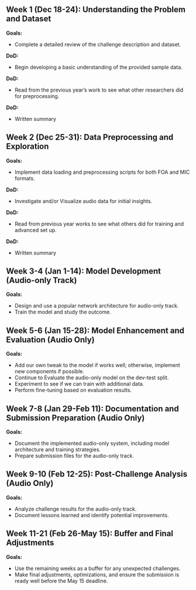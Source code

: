 ## Week 1 (Dec 18-24): Understanding the Problem and Dataset

**Goals:**
- Complete a detailed review of the challenge description and dataset.

**DoD:**
- Begin developing a basic understanding of the provided sample data.

**DoD:**
- Read from the previous year’s work to see what other researchers did for preprocessing.

**DoD:**
- Written summary

## Week 2 (Dec 25-31): Data Preprocessing and Exploration

**Goals:**
- Implement data loading and preprocessing scripts for both FOA and MIC formats.

**DoD:**
- Investigate and/or Visualize audio data for initial insights.

**DoD:**
- Read from previous year works to see what others did for training and advanced set up.

**DoD:**
- Written summary

## Week 3-4 (Jan 1-14): Model Development (Audio-only Track)

**Goals:**
- Design and use a popular network architecture for audio-only track.
- Train the model and study the outcome.

## Week 5-6 (Jan 15-28): Model Enhancement and Evaluation (Audio Only)

**Goals:**
- Add our own tweak to the model if works well; otherwise, implement new components if possible.
- Continue to Evaluate the audio-only model on the dev-test split.
- Experiment to see if we can train with additional data.
- Perform fine-tuning based on evaluation results.

## Week 7-8 (Jan 29-Feb 11): Documentation and Submission Preparation (Audio Only)

**Goals:**
- Document the implemented audio-only system, including model architecture and training strategies.
- Prepare submission files for the audio-only track.

## Week 9-10 (Feb 12-25): Post-Challenge Analysis (Audio Only)

**Goals:**
- Analyze challenge results for the audio-only track.
- Document lessons learned and identify potential improvements.

## Week 11-21 (Feb 26-May 15): Buffer and Final Adjustments

**Goals:**
- Use the remaining weeks as a buffer for any unexpected challenges.
- Make final adjustments, optimizations, and ensure the submission is ready well before the May 15 deadline.
